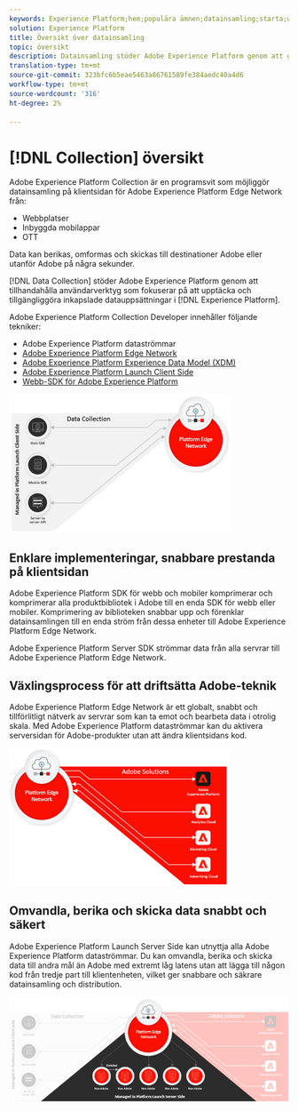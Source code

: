 ```yaml
---
keywords: Experience Platform;hem;populära ämnen;datainsamling;starta;web sdk
solution: Experience Platform
title: Översikt över datainsamling
topic: översikt
description: Datainsamling stöder Adobe Experience Platform genom att ge användarna verktyg som fokuserar på att tagga sidor för datainsamling.
translation-type: tm+mt
source-git-commit: 323bfc6b5eae5463a86761589fe384aedc40a4d6
workflow-type: tm+mt
source-wordcount: '316'
ht-degree: 2%

---
```



# [!DNL Collection] översikt

Adobe Experience Platform Collection är en programsvit som möjliggör datainsamling på klientsidan för Adobe Experience Platform Edge Network från:

* Webbplatser
* Inbyggda mobilappar
* OTT

<!-- * Servers -->

Data kan berikas, omformas och skickas till destinationer Adobe eller utanför Adobe på några sekunder.

[!DNL Data Collection] stöder Adobe Experience Platform genom att tillhandahålla användarverktyg som fokuserar på att upptäcka och tillgängliggöra inkapslade datauppsättningar i  [!DNL Experience Platform].

Adobe Experience Platform Collection Developer innehåller följande tekniker:

* Adobe Experience Platform dataströmmar
* [Adobe Experience Platform Edge Network](https://experienceleague.adobe.com/docs/web-sdk-learn/tutorials/introduction-to-web-sdk-and-edge-network.html)
* [Adobe Experience Platform Experience Data Model (XDM)](https://experienceleague.adobe.com/docs/experience-platform/xdm/home.html)
* [Adobe Experience Platform Launch Client Side](https://experienceleague.adobe.com/docs/launch.html)
* [Webb-SDK för Adobe Experience Platform](https://experienceleague.adobe.com/docs/experience-platform/edge/home.html)

![](./images/Collection.png)

## Enklare implementeringar, snabbare prestanda på klientsidan

Adobe Experience Platform SDK för webb och mobiler komprimerar och komprimerar alla produktbibliotek i Adobe till en enda SDK för webb eller mobiler. Komprimering av biblioteken snabbar upp och förenklar datainsamlingen till en enda ström från dessa enheter till Adobe Experience Platform Edge Network.

Adobe Experience Platform Server SDK strömmar data från alla servrar till Adobe Experience Platform Edge Network.

## Växlingsprocess för att driftsätta Adobe-teknik

Adobe Experience Platform Edge Network är ett globalt, snabbt och tillförlitligt nätverk av servrar som kan ta emot och bearbeta data i otrolig skala. Med Adobe Experience Platform dataströmmar kan du aktivera serversidan för Adobe-produkter utan att ändra klientsidans kod.

![](./images/deploy.png)

## Omvandla, berika och skicka data snabbt och säkert

Adobe Experience Platform Launch Server Side kan utnyttja alla Adobe Experience Platform dataströmmar. Du kan omvandla, berika och skicka data till andra mål än Adobe med extremt låg latens utan att lägga till någon kod från tredje part till klientenheten, vilket ger snabbare och säkrare datainsamling och distribution.

![](./images/launch.png)